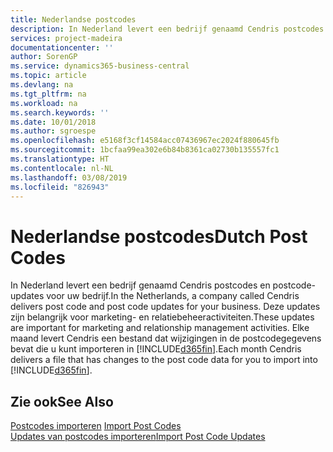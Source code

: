 ```yaml
---
title: Nederlandse postcodes
description: In Nederland levert een bedrijf genaamd Cendris postcodes en postcode-updates voor uw bedrijf. Deze updates zijn belangrijk voor marketing- en relatiebeheeractiviteiten.
services: project-madeira
documentationcenter: ''
author: SorenGP
ms.service: dynamics365-business-central
ms.topic: article
ms.devlang: na
ms.tgt_pltfrm: na
ms.workload: na
ms.search.keywords: ''
ms.date: 10/01/2018
ms.author: sgroespe
ms.openlocfilehash: e5168f3cf14584acc07436967ec2024f880645fb
ms.sourcegitcommit: 1bcfaa99ea302e6b84b8361ca02730b135557fc1
ms.translationtype: HT
ms.contentlocale: nl-NL
ms.lasthandoff: 03/08/2019
ms.locfileid: "826943"
---
```

# <a name="dutch-post-codes"></a><span data-ttu-id="32d00-104">Nederlandse postcodes</span><span class="sxs-lookup"><span data-stu-id="32d00-104">Dutch Post Codes</span></span>
<span data-ttu-id="32d00-105">In Nederland levert een bedrijf genaamd Cendris postcodes en postcode-updates voor uw bedrijf.</span><span class="sxs-lookup"><span data-stu-id="32d00-105">In the Netherlands, a company called Cendris delivers post code and post code updates for your business.</span></span> <span data-ttu-id="32d00-106">Deze updates zijn belangrijk voor marketing- en relatiebeheeractiviteiten.</span><span class="sxs-lookup"><span data-stu-id="32d00-106">These updates are important for marketing and relationship management activities.</span></span> <span data-ttu-id="32d00-107">Elke maand levert Cendris een bestand dat wijzigingen in de postcodegegevens bevat die u kunt importeren in [!INCLUDE[d365fin](../../includes/d365fin_md.md)].</span><span class="sxs-lookup"><span data-stu-id="32d00-107">Each month Cendris delivers a file that has changes to the post code data for you to import into [!INCLUDE[d365fin](../../includes/d365fin_md.md)].</span></span>  

## <a name="see-also"></a><span data-ttu-id="32d00-108">Zie ook</span><span class="sxs-lookup"><span data-stu-id="32d00-108">See Also</span></span>  
 <span data-ttu-id="32d00-109">[Postcodes importeren](how-to-import-post-codes.md) </span><span class="sxs-lookup"><span data-stu-id="32d00-109">[Import Post Codes](how-to-import-post-codes.md) </span></span>  
 [<span data-ttu-id="32d00-110">Updates van postcodes importeren</span><span class="sxs-lookup"><span data-stu-id="32d00-110">Import Post Code Updates</span></span>](how-to-import-post-code-updates.md)
